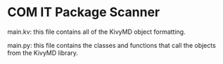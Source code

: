 # COM IT Package Scanner

main.kv: this file contains all of the KivyMD object formatting.

main.py: this file contains the classes and functions that call the objects from the KivyMD library.
